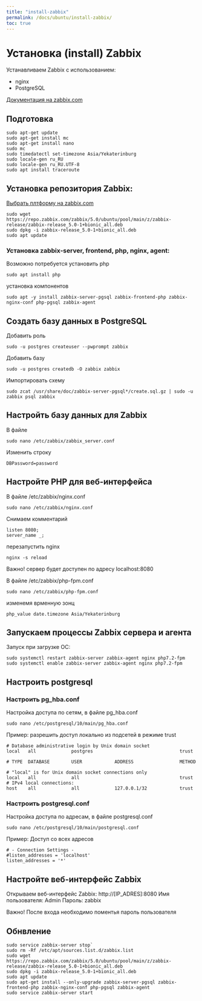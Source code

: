 ```yaml
---
title: "install-zabbix"
permalink: /docs/ubuntu/install-zabbix/
toc: true
---
```


# Установка (install) Zabbix

Устанавливаем Zabbix с использованием:
- nginx
- PostgreSQL

[Документация на zabbix.com](https://www.zabbix.com/ru/download?zabbix=4.4&os_distribution=ubuntu&os_version=18.04_bionic&db=postgresql)

## Подготовка
```
sudo apt-get update    
sudo apt-get install mc
sudo apt-get install nano
sudo mc
sudo timedatectl set-timezone Asia/Yekaterinburg
sudo locale-gen ru_RU
sudo locale-gen ru_RU.UTF-8
sudo apt install traceroute
```

## Установка репозитория Zabbix:

[Выбрать плтформу на zabbix.com](https://www.zabbix.com/ru/download)

```
sudo wget https://repo.zabbix.com/zabbix/5.0/ubuntu/pool/main/z/zabbix-release/zabbix-release_5.0-1+bionic_all.deb
sudo dpkg -i zabbix-release_5.0-1+bionic_all.deb
sudo apt update
```

### Установка zabbix-server, frontend, php, nginx, agent:

Возможно потребуется установить php
```
sudo apt install php
```

установка компонентов
```
sudo apt -y install zabbix-server-pgsql zabbix-frontend-php zabbix-nginx-conf php-pgsql zabbix-agent
```

## Создать базу данных в PostgreSQL

Добавить роль
```
sudo -u postgres createuser --pwprompt zabbix
```

Добавить базу
```
sudo -u postgres createdb -O zabbix zabbix
```

Импортировать схему
```
sudo zcat /usr/share/doc/zabbix-server-pgsql*/create.sql.gz | sudo -u zabbix psql zabbix
```

## Настройть базу данных для Zabbix

В файле
```
sudo nano /etc/zabbix/zabbix_server.conf
```

Изменить строку
```
DBPassword=password
```

## Настройте PHP для веб-интерфейса

В файле /etc/zabbix/nginx.conf
```
sudo nano /etc/zabbix/nginx.conf
```

Снимаем комментарий
```
listen 8080;
server_name _;
```

перезапустить nginx
```
nginx -s reload
```

Важно! сервер будет доступен по адресу localhost:8080

В файле /etc/zabbix/php-fpm.conf

```
sudo nano /etc/zabbix/php-fpm.conf
```

изменемя врменную зонц

```
php_value date.timezone Asia/Yekaterinburg
```

## Запускаем процессы Zabbix сервера и агента

Запуск при загрузке ОС:
```
sudo systemctl restart zabbix-server zabbix-agent nginx php7.2-fpm
sudo systemctl enable zabbix-server zabbix-agent nginx php7.2-fpm
```

## Настроить postgresql

### Настроить pg_hba.conf

Настройка доступа по сетям, в файле pg_hba.conf
```
sudo nano /etc/postgresql/10/main/pg_hba.conf
```

Пример: разрешить доступ локально из подсетей в режиме trust
```
# Database administrative login by Unix domain socket
local   all             postgres                                trust

# TYPE  DATABASE        USER            ADDRESS                 METHOD

# "local" is for Unix domain socket connections only
local   all             all                                     trust
# IPv4 local connections:
host    all             all             127.0.0.1/32            trust
```

### Настроить postgresql.conf

Настройка доступа по адресам, в файле postgresql.conf
```
sudo nano /etc/postgresql/10/main/postgresql.conf
```

Пример: Доступ со всех адресов
```
# - Connection Settings -
#listen_addresses = 'localhost'
listen_addresses = '*'
```


## Настройте веб-интерфейс Zabbix

Открываем веб-интерфейс Zabbix: http://[IP_ADRES]:8080
Имя пользователя: Admin
Пароль: zabbix

Важно! После входа необходимо поментья пароль пользователя


## Обнвление

```
sudo service zabbix-server stop`
sudo rm -Rf /etc/apt/sources.list.d/zabbix.list
sudo wget https://repo.zabbix.com/zabbix/5.0/ubuntu/pool/main/z/zabbix-release/zabbix-release_5.0-1+bionic_all.deb
sudo dpkg -i zabbix-release_5.0-1+bionic_all.deb
sudo apt update
sudo apt-get install --only-upgrade zabbix-server-pgsql zabbix-frontend-php zabbix-nginx-conf php-pgsql zabbix-agent
sudo service zabbix-server start
```

